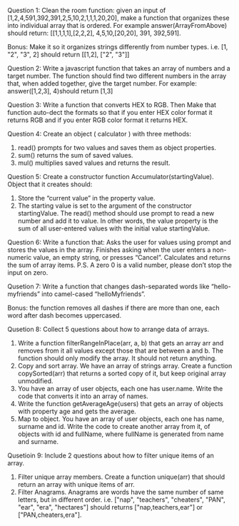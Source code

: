 Question 1:
Clean the room function: 
given an input of [1,2,4,591,392,391,2,5,10,2,1,1,1,20,20], make a function that organizes these into individual array that is ordered. 
For example answer(ArrayFromAbove) should return: [[1,1,1,1],[2,2,2], 4,5,10,[20,20], 391, 392,591].

Bonus: Make it so it organizes strings differently from number types. i.e. [1, "2", "3", 2] should return [[1,2], ["2", "3"]]

Question 2: 
Write a javascript function that takes an array of numbers and a target number. The function should find two different numbers in the array that, when added together, give the target number. For example: answer([1,2,3], 4)should return [1,3]

Question 3: Write a function that converts HEX to RGB. Then Make that function auto-dect the formats so that if you enter HEX color format it returns RGB and if you enter RGB color format it returns HEX.

Question 4: Create an object ( calculator ) with three methods:
1. read() prompts for two values and saves them as object properties.
2. sum() returns the sum of saved values.
3. mul() multiplies saved values and returns the result.

Question 5: Create a constructor function Accumulator(startingValue). 
Object that it creates should: 
1. Store the “current value” in the property value. 
2. The starting value is set to the argument of the constructor startingValue. 
The read() method should use prompt to read a new number and add it to value. 
In other words, the value property is the sum of all user-entered values with the initial value startingValue.

Question 6: Write a function that: Asks the user for values using prompt and stores the values in the array.
Finishes asking when the user enters a non-numeric value, an empty string, or presses “Cancel”.
Calculates and returns the sum of array items.
P.S. A zero 0 is a valid number, please don’t stop the input on zero.

Qusetion 7: Write a function that changes dash-separated words like “hello-myfriends” into camel-cased “helloMyfriends”. 

Bonus: the function removes all dashes if there are more than one, each word after dash becomes uppercased.

Qusetion 8: Collect 5 questions about how to arrange data of arrays.
1. Write a function filterRangeInPlace(arr, a, b) that gets an array arr 
and removes from it all values except those that are between a and b.
The function should only modify the array. It should not return anything.
2. Copy and sort array. We have an array of strings array. 
Create a function copySorted(arr) that returns a sorted copy of it, 
but keep original array unmodified.
3. You have an array of user objects, each one has user.name. 
Write the code that converts it into an array of names.
4. Write the function getAverageAge(users) that gets an array of objects
with property age and gets the average.
5. Map to object. You have an array of user objects, each one has name, surname and id.
Write the code to create another array from it, of objects with id and fullName, 
where fullName is generated from name and surname.

Qusetioin 9: Include 2 questions about how to filter unique items of an array.
1. Filter unique array members.
Create a function unique(arr) that should return an array with unique items of arr.
2. Filter Anagrams. Anagrams are words have the same number of same letters, but in different order.
i.e. ["nap", "teachers", "cheaters", "PAN", "ear", "era", "hectares"] should returns ["nap,teachers,ear"] or ["PAN,cheaters,era"].
